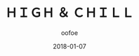 ---
title: "ＨＩＧＨ ＆ ＣＨＩＬＬ"
subtitle: "oofoe"
customForwardUrl: "https://www.youtube.com/watch?v=rI0PuG157y4"
displayImg: "https://img.youtube.com/vi/rI0PuG157y4/0.jpg"
date: "2018-01-07"
newTab: true 
---